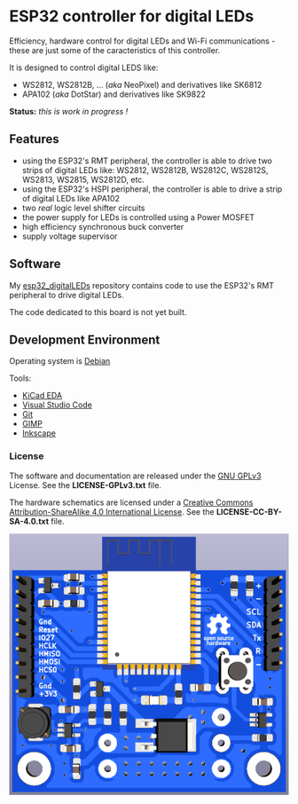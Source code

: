 
# ESP32 controller for digital LEDs

Efficiency, hardware control for digital LEDs and Wi-Fi communications - these are just some of the caracteristics of this controller.

It is designed to control digital LEDS like:

- WS2812, WS2812B, ... (*aka* NeoPixel) and derivatives like SK6812
- APA102 (*aka* DotStar) and derivatives like SK9822

**Status:** *this is work in progress !*

## Features

- using the ESP32's RMT peripheral, the controller is able to drive two strips of digital LEDs like: WS2812, WS2812B, WS2812C, WS2812S, WS2813, WS2815, WS2812D, etc.
- using the ESP32's HSPI peripheral, the controller is able to drive a strip of digital LEDs like APA102
- two *real* logic level shifter circuits
- the power supply for LEDs is controlled using a Power MOSFET
- high efficiency synchronous buck converter
- supply voltage supervisor

## Software

My [esp32_digitalLEDs](https://github.com/CalinRadoni/esp32_digitalLEDs) repository contains code to use the ESP32's RMT peripheral to drive digital LEDs.

The code dedicated to this board is not yet built.

## Development Environment

Operating system is [Debian](https://www.debian.org/)

Tools:

- [KiCad EDA](http://kicad-pcb.org/)
- [Visual Studio Code](https://code.visualstudio.com/)
- [Git](https://git-scm.com/)
- [GIMP](https://www.gimp.org/)
- [Inkscape](https://inkscape.org/en/)

### License

The software and documentation are released under the [GNU GPLv3](http://www.gnu.org/licenses/gpl-3.0.html) License. See the __LICENSE-GPLv3.txt__ file.

The hardware schematics are licensed under a [Creative Commons Attribution-ShareAlike 4.0 International License](http://creativecommons.org/licenses/by-sa/4.0/).
See the __LICENSE-CC-BY-SA-4.0.txt__ file.

![board-front-img](Docs/board-front.png)
